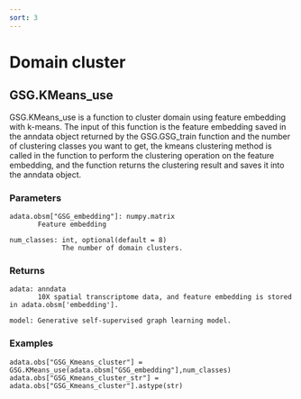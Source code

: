```yaml
---
sort: 3
---
```


# Domain cluster

## GSG.KMeans_use

GSG.KMeans_use is a function to cluster domain using feature embedding with k-means.
The input of this function is the feature embedding saved in the anndata object returned by the GSG.GSG_train function and the number of clustering classes you want to get, the kmeans clustering method is called in the function to perform the clustering operation on the feature embedding, and the function returns the clustering result and saves it into the anndata object.
### Parameters
```
adata.obsm["GSG_embedding"]: numpy.matrix
       Feature embedding 

num_classes: int, optional(default = 8)
             The number of domain clusters.
```

### Returns
```
adata: anndata
       10X spatial transcriptome data, and feature embedding is stored in adata.obsm['embedding'].

model: Generative self-supervised graph learning model.
```

### Examples
```
adata.obs["GSG_Kmeans_cluster"] = GSG.KMeans_use(adata.obsm["GSG_embedding"],num_classes)
adata.obs["GSG_Kmeans_cluster_str"] = adata.obs["GSG_Kmeans_cluster"].astype(str)
```
